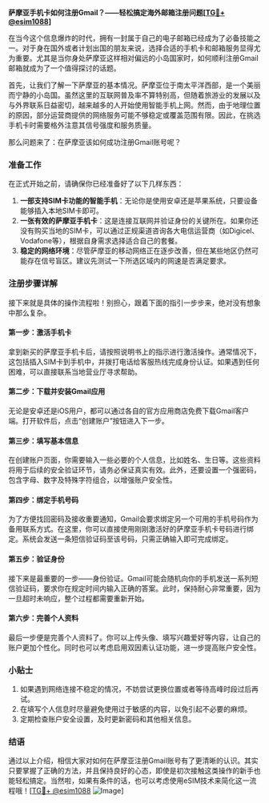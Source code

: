 **萨摩亚手机卡如何注册Gmail？——轻松搞定海外邮箱注册问题[[TG💪+ @esim1088](https://t.me/s/esim1088)]**

在当今这个信息爆炸的时代，拥有一封属于自己的电子邮箱已经成为了必备技能之一。对于身在国外或者计划出国的朋友来说，选择合适的手机卡和邮箱服务显得尤为重要。尤其是当你身处萨摩亚这样相对偏远的小岛国家时，如何顺利注册Gmail邮箱就成为了一个值得探讨的话题。

首先，让我们了解一下萨摩亚的基本情况。萨摩亚位于南太平洋西部，是一个美丽而宁静的小岛国。虽然这里的互联网普及率不算特别高，但随着旅游业的发展以及与外界联系日益密切，越来越多的人开始使用智能手机上网。然而，由于地理位置的原因，部分运营商提供的网络服务可能不够稳定或覆盖范围有限。因此，在挑选手机卡时需要格外注意其信号强度和服务质量。

那么问题来了：在萨摩亚该如何成功注册Gmail账号呢？

### 准备工作

在正式开始之前，请确保你已经准备好了以下几样东西：

1. **一部支持SIM卡功能的智能手机**：无论你是使用安卓还是苹果系统，只要设备能够插入本地SIM卡即可。
2. **一张有效的萨摩亚手机卡**：这是连接互联网并验证身份的关键所在。如果你还没有购买当地的SIM卡，可以通过正规渠道咨询各大电信运营商（如Digicel、Vodafone等），根据自身需求选择适合自己的套餐。
3. **稳定的网络环境**：尽管萨摩亚的移动网络正在逐步改善，但在某些地区仍然可能存在信号盲区。建议先测试一下所选区域内的网速是否满足要求。

### 注册步骤详解

接下来就是具体的操作流程啦！别担心，跟着下面的指引一步步来，绝对没有想象中那么复杂。

#### 第一步：激活手机卡
拿到新买的萨摩亚手机卡后，请按照说明书上的指示进行激活操作。通常情况下，这包括插入SIM卡到手机中，并拨打电话给客服热线完成身份认证。如果遇到任何困难，可以直接联系当地营业厅寻求帮助。

#### 第二步：下载并安装Gmail应用
无论是安卓还是iOS用户，都可以通过各自的官方应用商店免费下载Gmail客户端。打开软件后，点击“创建账户”按钮进入下一步。

#### 第三步：填写基本信息
在创建账户页面，你需要输入一些必要的个人信息，比如姓名、生日等。这些资料将用于后续的安全验证环节，请务必保证真实有效。此外，还要设置一个强密码，包含字母、数字及特殊字符组合，以增强账户安全性。

#### 第四步：绑定手机号码
为了方便找回密码及接收重要通知，Gmail会要求绑定另一个可用的手机号码作为备用联系方式。在这里，你可以直接使用刚刚激活好的萨摩亚手机卡号码进行绑定。系统会发送一条短信验证码至该号码，只需正确输入即可完成绑定。

#### 第五步：验证身份
接下来是最重要的一步——身份验证。Gmail可能会随机向你的手机发送一系列短信验证码，要求你在规定时间内输入正确的答案。此时，保持耐心非常重要，因为一旦超时未响应，整个过程都需要重新开始。

#### 第六步：完善个人资料
最后一步便是完善个人资料了。你可以上传头像、填写兴趣爱好等内容，让自己的账户更加个性化。同时也可以考虑启用双因素认证功能，进一步提高账户安全性。

### 小贴士

1. 如果遇到网络连接不稳定的情况，不妨尝试更换位置或者等待高峰时段过后再试。
2. 在填写个人信息时尽量避免使用过于敏感的内容，以免引起不必要的麻烦。
3. 定期检查账户安全设置，及时更新密码和其他相关信息。

### 结语

通过以上介绍，相信大家对如何在萨摩亚注册Gmail账号有了更清晰的认识。其实只要掌握了正确的方法，并且保持良好的心态，即使是初次接触这类操作的新手也能轻松搞定。当然啦，如果有条件的话，也可以考虑使用eSIM技术来简化这一流程哦！[[TG💪+ @esim1088](https://t.me/s/esim1088) ![Image](https://i.postimg.cc/4NQfJmqS/Snipaste-2025-05-13-00-14-12.png)]